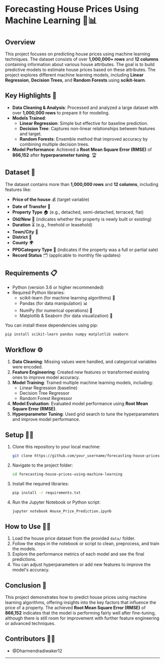 # Forecasting House Prices Using Machine Learning 🏡📊

## Overview
This project focuses on predicting house prices using machine learning techniques. The dataset consists of over **1,000,000+ rows** and **12 columns** containing information about various house attributes. The goal is to build predictive models to estimate house prices based on these attributes. The project explores different machine learning models, including **Linear Regression**, **Decision Trees**, and **Random Forests** using **scikit-learn**.

## Key Highlights 🔑
- **Data Cleaning & Analysis**: Processed and analyzed a large dataset with over **1,000,000 rows** to prepare it for modeling.
- **Models Trained**:
  - **Linear Regression**: Simple but effective for baseline prediction.
  - **Decision Tree**: Captures non-linear relationships between features and target.
  - **Random Forests**: Ensemble method that improved accuracy by combining multiple decision trees.
- **Model Performance**: Achieved a **Root Mean Square Error (RMSE)** of **866,152** after **hyperparameter tuning**. 🏆

## Dataset 📁
The dataset contains more than **1,000,000 rows** and **12 columns**, including features like:
- **Price of the house** 💰 (target variable)
- **Date of Transfer** 📅
- **Property Type** 🏠 (e.g., detached, semi-detached, terraced, flat)
- **Old/New** 🏡 (indicates whether the property is newly built or existing)
- **Duration** ⏳ (e.g., freehold or leasehold)
- **Town/City** 📍
- **District** 🏢
- **County** 🌍
- **PPDCategory Type** 🔖 (indicates if the property was a full or partial sale)
- **Record Status** 🗂️ (applicable to monthly file updates)

## Requirements 📋
- Python (version 3.6 or higher recommended)
- Required Python libraries:
  - scikit-learn (for machine learning algorithms) 🤖
  - Pandas (for data manipulation) 📊
  - NumPy (for numerical operations) 🔢
  - Matplotlib & Seaborn (for data visualization) 🎨

You can install these dependencies using pip:
```bash
pip install scikit-learn pandas numpy matplotlib seaborn
```

## Workflow ⚙️
1. **Data Cleaning**: Missing values were handled, and categorical variables were encoded.
2. **Feature Engineering**: Created new features or transformed existing ones to improve model accuracy.
3. **Model Training**: Trained multiple machine learning models, including:
   - Linear Regression (baseline)
   - Decision Tree Regressor
   - Random Forest Regressor
4. **Model Evaluation**: Evaluated model performance using **Root Mean Square Error (RMSE)**.
5. **Hyperparameter Tuning**: Used grid search to tune the hyperparameters and improve model performance.

## Setup 🧑‍💻
1. Clone this repository to your local machine:
   ```bash
   git clone https://github.com/your_username/forecasting-house-prices-using-machine-learning.git
   ```

2. Navigate to the project folder:
   ```bash
   cd forecasting-house-prices-using-machine-learning
   ```

3. Install the required libraries:
   ```bash
   pip install -r requirements.txt
   ```

4. Run the Jupyter Notebook or Python script:
   ```bash
   jupyter notebook House_Price_Prediction.ipynb
   ```

## How to Use 🧑‍💻
1. Load the house price dataset from the provided `data/` folder.
2. Follow the steps in the notebook or script to clean, preprocess, and train the models.
3. Explore the performance metrics of each model and see the final predictions.
4. You can adjust hyperparameters or add new features to improve the model's accuracy.

## Conclusion 📌
This project demonstrates how to predict house prices using machine learning algorithms, offering insights into the key factors that influence the price of a property. The achieved **Root Mean Square Error (RMSE)** of **866,152** indicates that the model is performing fairly well after fine-tuning, although there is still room for improvement with further feature engineering or advanced techniques.

## Contributors 🙋‍♂️
- @Dharmendradiwaker12

---
